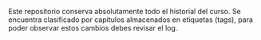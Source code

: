 Este repositorio conserva absolutamente todo el historial del curso.
Se encuentra clasificado por capítulos almacenados en etiquetas (tags), para
poder observar estos cambios debes revisar el log.

